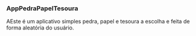 ### AppPedraPapelTesoura
AEste é um aplicativo simples pedra, papel e tesoura a escolha e feita de forma aleatória do usuário.
